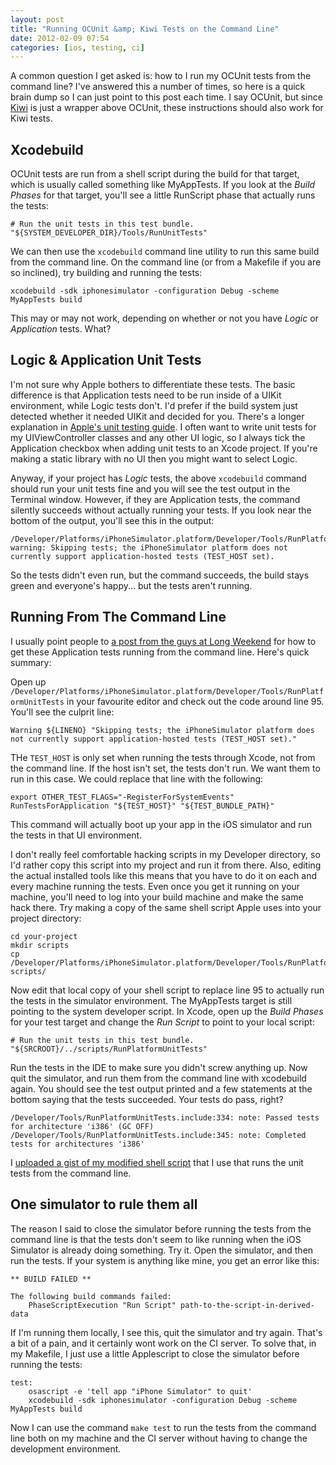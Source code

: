 ```yaml
---
layout: post
title: "Running OCUnit &amp; Kiwi Tests on the Command Line"
date: 2012-02-09 07:54
categories: [ios, testing, ci]
---
```


A common question I get asked is: how to I run my OCUnit tests from the command line? I've answered this a number of times, so here is a quick brain dump so I can just point to this post each time. I say OCUnit, but since [Kiwi](https://github.com/allending/Kiwi) is just a wrapper above OCUnit, these instructions should also work for Kiwi tests.

Xcodebuild
----------

OCUnit tests are run from a shell script during the build for that target, which is usually called something like MyAppTests. If you look at the *Build Phases* for that target, you'll see a little RunScript phase that actually runs the tests:

```
# Run the unit tests in this test bundle.
"${SYSTEM_DEVELOPER_DIR}/Tools/RunUnitTests"
```

We can then use the `xcodebuild` command line utility to run this same build from the command line. On the command line (or from a Makefile if you are so inclined), try building and running the tests:

```
xcodebuild -sdk iphonesimulator -configuration Debug -scheme MyAppTests build
```

This may or may not work, depending on whether or not you have *Logic* or *Application* tests. What?


Logic &amp; Application Unit Tests
----------------------------------

I'm not sure why Apple bothers to differentiate these tests. The basic difference is that Application tests need to be run inside of a UIKit environment, while Logic tests don't. I'd prefer if the build system just detected whether it needed UIKit and decided for you. There's a longer explanation in  [Apple's unit testing guide](https://developer.apple.com/library/ios/#documentation/DeveloperTools/Conceptual/UnitTesting/00-About_Unit_Testing/about.html#//apple_ref/doc/uid/TP40002143). I often want to write unit tests for my UIViewController classes and any other UI logic, so I always tick the Application checkbox when adding unit tests to an Xcode project. If you're making a static library with no UI then you might want to select Logic.

Anyway, if your project has *Logic* tests, the above `xcodebuild` command should run your unit tests fine and you will see the test output in the Terminal window. However, if they are Application tests, the command silently succeeds without actually running your tests. If you look near the bottom of the output, you'll see this in the output:

```
/Developer/Platforms/iPhoneSimulator.platform/Developer/Tools/RunPlatformUnitTests:95:
warning: Skipping tests; the iPhoneSimulator platform does not currently support application-hosted tests (TEST_HOST set).
```

So the tests didn't even run, but the command succeeds, the build stays green and everyone's happy... but the tests aren't running.


Running From The Command Line
-----------------------------

I usually point people to [a post from the guys at Long Weekend](http://longweekendmobile.com/2011/04/17/xcode4-running-application-tests-from-the-command-line-in-ios/) for how to get these Application tests running from the command line. Here's quick summary:

Open up `/Developer/Platforms/iPhoneSimulator.platform/Developer/Tools/RunPlatformUnitTests` in your favourite editor and check out the code around line 95. You'll see the culprit line:

```
Warning ${LINENO} "Skipping tests; the iPhoneSimulator platform does not currently support application-hosted tests (TEST_HOST set)."
```

THe `TEST_HOST` is only set when running the tests through Xcode, not from the command line. If the host isn't set, the tests don't run. We want them to run in this case. We could replace that line with the following:

```
export OTHER_TEST_FLAGS="-RegisterForSystemEvents"
RunTestsForApplication "${TEST_HOST}" "${TEST_BUNDLE_PATH}"
```

This command will actually boot up your app in the iOS simulator and run the tests in that UI environment.

I don't really feel comfortable hacking scripts in my Developer directory, so I'd rather copy this script into my project and run it from there. Also, editing the actual installed tools like this means that you have to do it on each and every machine running the tests. Even once you get it running on your machine, you'll need to log into your build machine and make the same hack there. Try making a copy of the same shell script Apple uses into your project directory:

```
cd your-project
mkdir scripts
cp /Developer/Platforms/iPhoneSimulator.platform/Developer/Tools/RunPlatformUnitTests scripts/
```

Now edit that local copy of your shell script to replace line 95 to actually run the tests in the simulator environment. The MyAppTests target is still pointing to the system developer script. In Xcode, open up the *Build Phases* for your test target and change the *Run Script* to point to your local script:

```
# Run the unit tests in this test bundle.
"${SRCROOT}/../scripts/RunPlatformUnitTests"
```

Run the tests in the IDE to make sure you didn't screw anything up. Now quit the simulator, and run them from the command line with xcodebuild again. You should see the test output printed and a few statements at the bottom saying that the tests succeeded. Your tests do pass, right?

```
/Developer/Tools/RunPlatformUnitTests.include:334: note: Passed tests for architecture 'i386' (GC OFF)
/Developer/Tools/RunPlatformUnitTests.include:345: note: Completed tests for architectures 'i386'
```

I [uploaded a gist of my modified shell script](https://gist.github.com/2410839) that I use that runs the unit tests from the command line.

One simulator to rule them all
------------------------------

The reason I said to close the simulator before running the tests from the command line is that the tests don't seem to like running when the iOS Simulator is already doing something. Try it. Open the simulator, and then run the tests. If your system is anything like mine, you get an error like this:

```
** BUILD FAILED **

The following build commands failed:
	PhaseScriptExecution "Run Script" path-to-the-script-in-derived-data
```

If I'm running them locally, I see this, quit the simulator and try again. That's a bit of a pain, and it certainly wont work on the CI server. To solve that, in my Makefile, I just use a little Applescript to close the simulator before running the tests:

```
test:
	osascript -e 'tell app "iPhone Simulator" to quit'
	xcodebuild -sdk iphonesimulator -configuration Debug -scheme MyAppTests build
```

Now I can use the command `make test` to run the tests from the command line both on my machine and the CI server without having to change the development environment.
